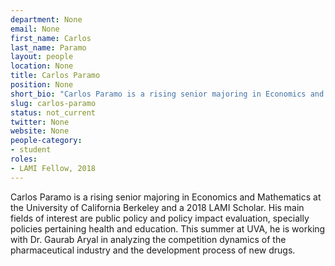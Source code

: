 ```yaml
---
department: None
email: None
first_name: Carlos
last_name: Paramo
layout: people
location: None
title: Carlos Paramo
position: None
short_bio: "Carlos Paramo is a rising senior majoring in Economics and Mathematics at the University of California Berkeley and a 2018 LAMI Scholar."
slug: carlos-paramo
status: not_current
twitter: None
website: None
people-category:
- student
roles:
- LAMI Fellow, 2018
---
```

Carlos Paramo is a rising senior majoring in Economics and Mathematics at the University of California Berkeley and a 2018 LAMI Scholar. His main fields of interest are public policy and policy impact evaluation, specially policies pertaining health and education. This summer at UVA, he is working with Dr. Gaurab Aryal in analyzing the competition dynamics of the pharmaceutical industry and the development process of new drugs.  

